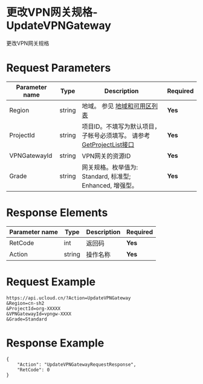 # 更改VPN网关规格-UpdateVPNGateway

更改VPN网关规格

# Request Parameters
|Parameter name|Type|Description|Required|
|---|---|---|---|
|Region|string|地域。 参见 [地域和可用区列表](api/summary/regionlist)|**Yes**|
|ProjectId|string|项目ID。不填写为默认项目，子帐号必须填写。 请参考[GetProjectList接口](api/summary/get_project_list)|**Yes**|
|VPNGatewayId|string|VPN网关的资源ID|**Yes**|
|Grade|string|网关规格。枚举值为: Standard, 标准型; Enhanced, 增强型。|**Yes**|

# Response Elements
|Parameter name|Type|Description|Required|
|---|---|---|---|
|RetCode|int|返回码|**Yes**|
|Action|string|操作名称|**Yes**|

# Request Example
```
https://api.ucloud.cn/?Action=UpdateVPNGateway
&Region=cn-sh2
&ProjectId=org-XXXXX
&VPNGatewayId=vpngw-XXXX
&Grade=Standard
```

# Response Example
```
{
    "Action": "UpdateVPNGatewayRequestResponse", 
    "RetCode": 0
}
```

